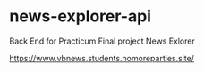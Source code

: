 # news-explorer-api
Back End for Practicum Final project News Exlorer

https://www.vbnews.students.nomoreparties.site/
